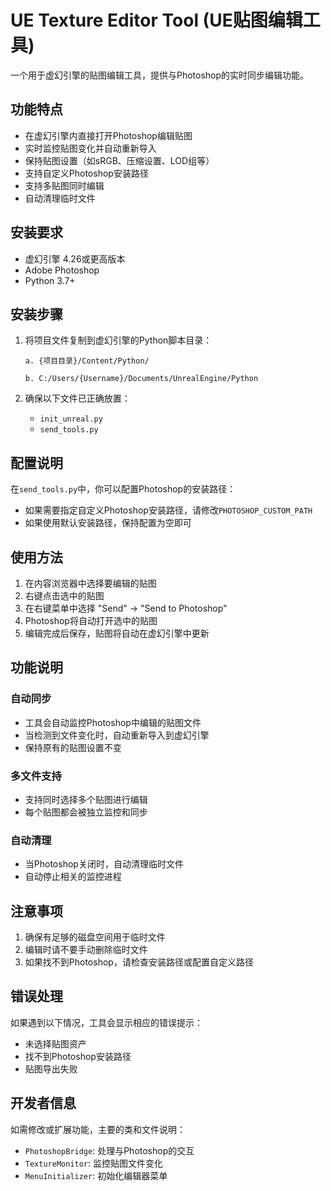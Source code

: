 # UE Texture Editor Tool (UE贴图编辑工具)

一个用于虚幻引擎的贴图编辑工具，提供与Photoshop的实时同步编辑功能。

## 功能特点

- 在虚幻引擎内直接打开Photoshop编辑贴图
- 实时监控贴图变化并自动重新导入
- 保持贴图设置（如sRGB、压缩设置、LOD组等）
- 支持自定义Photoshop安装路径
- 支持多贴图同时编辑
- 自动清理临时文件

## 安装要求

- 虚幻引擎 4.26或更高版本
- Adobe Photoshop
- Python 3.7+

## 安装步骤

1. 将项目文件复制到虚幻引擎的Python脚本目录：
   ```
   a. {项目目录}/Content/Python/

   b. C:/Users/{Username}/Documents/UnrealEngine/Python
   ```

2. 确保以下文件已正确放置：
   - `init_unreal.py`
   - `send_tools.py`

## 配置说明

在`send_tools.py`中，你可以配置Photoshop的安装路径：
- 如果需要指定自定义Photoshop安装路径，请修改`PHOTOSHOP_CUSTOM_PATH`
- 如果使用默认安装路径，保持配置为空即可

## 使用方法

1. 在内容浏览器中选择要编辑的贴图
2. 右键点击选中的贴图
3. 在右键菜单中选择 "Send" -> "Send to Photoshop"
4. Photoshop将自动打开选中的贴图
5. 编辑完成后保存，贴图将自动在虚幻引擎中更新

## 功能说明

### 自动同步
- 工具会自动监控Photoshop中编辑的贴图文件
- 当检测到文件变化时，自动重新导入到虚幻引擎
- 保持原有的贴图设置不变

### 多文件支持
- 支持同时选择多个贴图进行编辑
- 每个贴图都会被独立监控和同步

### 自动清理
- 当Photoshop关闭时，自动清理临时文件
- 自动停止相关的监控进程

## 注意事项

1. 确保有足够的磁盘空间用于临时文件
2. 编辑时请不要手动删除临时文件
3. 如果找不到Photoshop，请检查安装路径或配置自定义路径

## 错误处理

如果遇到以下情况，工具会显示相应的错误提示：
- 未选择贴图资产
- 找不到Photoshop安装路径
- 贴图导出失败

## 开发者信息

如需修改或扩展功能，主要的类和文件说明：

- `PhotoshopBridge`: 处理与Photoshop的交互
- `TextureMonitor`: 监控贴图文件变化
- `MenuInitializer`: 初始化编辑器菜单
